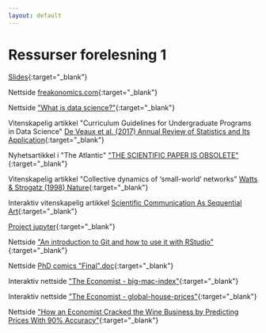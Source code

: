```yaml
---
layout: default
---
```


# Ressurser forelesning 1

[Slides](https://docs.google.com/presentation/d/e/2PACX-1vRy78sT6-RFbjZ-CH6v--cQZURA29pbd4aXDLQ9Gdv-Q1nXtiBWi8ApbT-L1JSyngsR6JvzWEGnACSb/pub?start=false&loop=false&delayms=5000){:target="_blank"}

Nettside [freakonomics.com](https://freakonomics.com/){:target="_blank"}

Nettside ["What is data science?"](https://www.oreilly.com/radar/what-is-data-science/){:target="_blank"}

Vitenskapelig artikkel "Curriculum Guidelines for Undergraduate Programs in Data Science" [De Veaux et al. (2017) Annual Review of Statistics and Its Application](https://www.amstat.org/asa/files/pdfs/EDU-DataScienceGuidelines.pdf){:target="_blank"}

Nyhetsartikkel i "The Atlantic" ["THE SCIENTIFIC PAPER IS OBSOLETE"](https://www.theatlantic.com/science/archive/2018/04/the-scientific-paper-is-obsolete/556676/){:target="_blank"}

Vitenskapelig artikkel "Collective dynamics of ‘small-world’ networks" [Watts & Strogatz (1998) Nature](https://www.nature.com/articles/30918){:target="_blank"}

Interaktiv vitenskapelig artikkel [Scientific Communication As Sequential Art](http://worrydream.com/ScientificCommunicationAsSequentialArt/){:target="_blank"}

[Project jupyter](https://en.wikipedia.org/wiki/Project_Jupyter){:target="_blank"}

Nettside ["An introduction to Git and how to use it with RStudio"](https://r-bio.github.io/intro-git-rstudio/){:target="_blank"}

Nettside [PhD comics "Final".doc](http://phdcomics.com/comics/archive.php?comicid=1531){:target="_blank"}

Interaktiv nettside ["The Economist - big-mac-index"](https://www.economist.com/big-mac-index){:target="_blank"}

Interaktiv nettside ["The Economist - global-house-prices"](https://www.economist.com/graphic-detail/global-house-prices){:target="_blank"}

Nettside ["How an Economist Cracked the Wine Business by Predicting Prices With 90% Accuracy"](https://entrepreneurshandbook.co/how-an-economist-cracked-the-wine-business-by-predicting-prices-with-90-accuracy-3bc996456f80){:target="_blank"}
